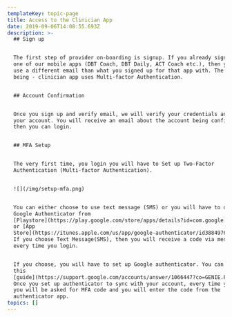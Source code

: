 ```yaml
---
templateKey: topic-page
title: Access to the Clinician App
date: 2019-09-06T14:08:55.693Z
description: >-
  ## Sign up


  The first step of provider on-boarding is signup. If you already signed up for
  one of our mobile apps (DBT Coach, DBT Daily, ACT Coach etc.), then you should
  use a different email than what you signed up for that app with. The reason
  being - clinician app uses Multi-factor Authentication.


  ## Account Confirmation


  Once you sign up and verify email, we will verify your credentials and confirm
  your account. You will receive an email about the account being confirmed and
  then you can login.


  ## MFA Setup


  The very first time, you login you will have to Set up Two-Factor
  Authentication (Multi-factor Authentication). 


  ![](/img/setup-mfa.png)


  You can either choose to use text message (SMS) or you will have to download
  Google Authenticator from
  [Playstore](https://play.google.com/store/apps/details?id=com.google.android.apps.authenticator2)
  or [App
  Store](https://itunes.apple.com/us/app/google-authenticator/id388497605?mt=8).
  If you choose Text Message(SMS), then you will receive a code via message
  every time you login.


  If you choose, you will have to set up Google authenticator. You can refer
  this
  [guide](https://support.google.com/accounts/answer/1066447?co=GENIE.Platform%3DiOS&hl=en).
  Once you set up authenticator to sync with your account, every time you login
  you will be asked for MFA code and you will enter the code from the
  authenticator app.
topics: []
---
```


